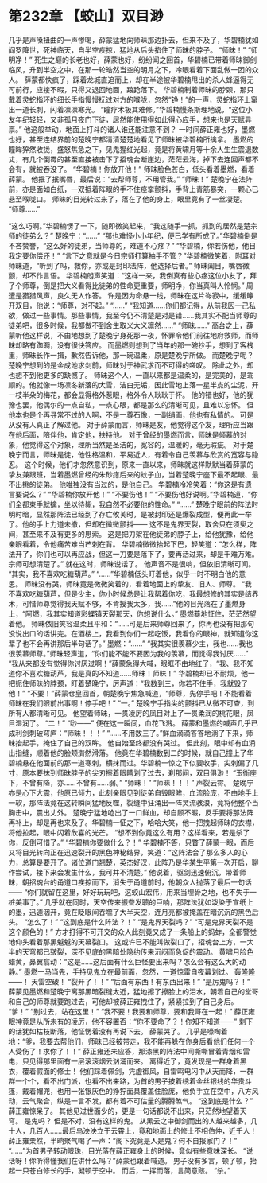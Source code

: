 # 第232章 【蛟山】双目渺
几乎是声嗓扭曲的一声惨喝，薛蒙猛地向师昧那边扑去，但来不及了，华碧楠犹如阎罗降世，死神临天，自半空疾掠，猛地从后头掐住了师昧的脖子。
“师昧！”
“师明净！”
死生之巅的长老也好，薛蒙也好，纷纷闻之回首，华碧楠已带着师昧御剑临风，升到半空之中，在那一轮皓然当空的明月之下，冷眼看着下面乱做一团的众人。
薛蒙都快疯了，踩着龙城直追而上，却在半途被华碧楠甩出的杀人蜂逼得无可前行，应接不暇，只得又退回地面，踉跄落下。
华碧楠制着师昧的脖颈，那只戴着灵蛇指环的细长手指慢慢抚过对方的喉咙，忽然“铮！”的一声，灵蛇指环上窜出一道长刺，闪着凛凛寒光。
“瞳疗术极其难修。”华碧楠慢条斯理地说，“这位小友年纪轻轻，又非孤月夜门下徒，居然能使用得如此得心应手，想来也是天赋异禀。”
他这般举动，地面上打斗的诸人谁还能注意不到？
一时间薛正雍也好，墨燃也好，甚至连结界前的楚晚宁都清清楚楚地看见了师昧被华碧楠所擒拿。
墨燃的瞳眸猝然收拢，盛怒焦急之下，见鬼猩红光起，竟是将黄啸月等十余人生生震退数丈，有几个倒霉的甚至直接被击下了招魂台断崖边，茫茫云海，掉下去连回声都不会有，就被吞没了。
“华碧楠！你放开他！”
师昧脸色苍白，低头看着墨燃，看着薛蒙。
他抿了抿嘴唇，最后说：“去帮师尊，不用管我。”
“师昧！”
楚晚宁在法阵前，亦是面如白纸，一双抵着阵眼的手不住痉挛颤抖，手背上青筋暴突，一颗心已悬至喉咙口。
师昧的目光转过来了，落在了他的身上，眼里竟有了一丝凄楚。
“师尊……”

“这么巧啊。”华碧楠愣了一下，随即微笑起来，“我这随手一抓，抓到的居然是楚宗师的徒弟么？”
楚晚宁：“……”
“那也难怪小小年纪，便已学有所成了。”华碧楠倒是不吝赞誉，“这么好的徒弟，当师尊的，难道不心疼？”
“华碧楠，你若伤他，他日我定要你偿还！”
“言下之意就是今日宗师打算袖手不管？”华碧楠微笑着，附耳对师昧道，“听到了吗，救你，亦或是封印法阵，他选择后者。”
师昧阖目，嘴唇微颤，却不作言语。
华碧楠朗声笑道：“这样一来，我倒真有些心疼这位小友了，拜了个师尊，倒是把大义看得比徒弟的性命更重要，师明净，你当真叫人怜悯。”
周遭是猎猎风声，良久无人作答。
许是因为命悬一线，师昧在这片岑寂中，缓缓睁开双目，他说：“师尊，对不起。”
“……”
“我知道……你们都记得，从前我因一己私欲，做过一些事情。那些事情，我至今仍不清楚是对是错……我其实不配当师尊的徒弟吧，很多时候，我都做不到舍生取义大义凛然……”
“师昧……”
高台之上，薛蒙听他这样说，不由地想到了楚晚宁身死那一夜，怀罪令他们前往地府救师，而师昧却略有踟蹰，没有很快答应。
而墨燃则想到了当年的那一碗抄手，想到了客栈里，师昧长作一揖，歉然告诉他，那一碗温柔，原是楚晚宁所做。
而楚晚宁呢？
楚晚宁想到的是金成池求剑前，师昧对于神武求而不可得的嗟叹。
除此之外，却也想不到他更多的缺憾了。
师昧这个人，一直以来都是温柔的，是完美的，是乖顺的。他就像一场凛冬新落的大雪，洁白无垢，因此雪地上落一星半点的尘泥，开一枝半朵的梅花，都会显得格外惹眼，格外令人耿耿于怀。
他的错也好，他的犹豫也罢，他偶尔的一点自私，一点心眼，都是那么的清晰可见，且难以忘怀。
但他本也是个再寻常不过的人啊，不是一尊石像，一副绢画，他也有私情的。
可是从没有人真正了解过他。
对于薛蒙而言，师昧是友，他觉得这个友，理所应当跟在他后面，陪伴他，肯定他，扶持他。
对于曾经的墨燃而言，师昧是倾慕的对象，他觉得这个对象，理所当然是圣洁的，宽容的，温暖的，毫无瑕疵。
对于楚晚宁而言，师昧是徒，他性格温和，平易近人，有着令自己羡慕与欣赏的宽容与隐忍。
这个时候，他们才忽然意识到，原来一直以来，师昧就这样默默当着薛蒙的挚友兼跟班，当着墨燃曾经的朱砂痣后来的蚊子血，当着楚晚宁座下最不起眼、最不出挑的徒弟。
他唯独没有当过的，是他自己。
华碧楠冷冷笑着：“你这是有遗言要说么？”
“华碧楠你放开他！”
“不要伤他！”
“不要伤他好说啊。”华碧楠道，“你们全都束手就擒，坐以待毙，我自然不必要他的性命。”
“……”
楚晚宁眼前的阵法时明时暗，显然那阵法已经到了存亡攸关时，是被封印还是爆裂成型，便再此一举了。他的手上力道未撤，但却在微微颤抖——
这不是鬼界天裂，取舍只在须臾之间，甚至来不及有更多的思索。
这是把刀架在他徒弟的脖子上，给他犹豫，给他亲眼看着，令他痛苦难当芒刺在背。
华碧楠微微抬起下巴，轻笑道：“怎么样，阵法开了，你们也可以再应战，但这一刀要是落下了，要再活过来，却是千难万难。宗师可想清楚了。”
就在这时，师昧说话了。
他声音不是很响，但依旧清晰可闻。
“其实，我不喜欢吃糖葫芦。”
“……”华碧楠低头盯着他，似乎一时不明白他的意思。
师昧没有哭，师昧竟是微微笑着的，看着地面上的挚友、旧人、师尊。
“我不喜欢吃糖葫芦，但是少主，你小时候总是让我帮着你吃，我最想修的其实是结界术，可惜师尊觉得我天赋不够，不肯授我太多，我……”他的目光落在了墨燃身上，“阿燃，我其实知道彩蝶镇天裂那天，你想说什么。”
墨燃蓦地怔住，茫茫然望着他。
师昧依旧笑容温柔且平和：“……可是后来师尊回来了，你再也没有把那句没说出口的话讲完。在酒楼上，我看到你们一起吃饭，我看你的眼神，就知道你这辈子也不会再讲那后半句话了。”
墨燃：“……”
“我其实很羡慕少主，我也……我也很羡慕师尊。”师昧轻声道，“你们能不能不要因为我的羡慕，而觉得我讨厌……”
“我从来都没有觉得你讨厌过啊！”薛蒙急得大喊，眼眶不由地红了，“我、我不知道你不喜欢糖葫芦，我是真的不知道……师昧！师昧！”
华碧楠却已不耐烦，他一把扼住师昧的脖颈，盯着楚晚宁，厉声道：“我数到三，你若不住手，我就毁了他！”
“不要！”薛蒙仓皇回首，朝楚晚宁焦急喊道，“师尊，先停手吧！不能看着师昧在我们眼前出事啊！停手吧！”
“一。”
楚晚宁手指尖的颤抖已从微不可查，到所有人都清晰可见。
他望着师昧，一贯凌厉的凤目对上了一贯柔润的桃花眼，凤目湿润了。
“二！”
“唦——”
便在这一瞬间，血花飞溅。
薛蒙和墨燃的喊声几乎已成利剑刺破穹庐：“师昧！！！”
“……不用数三了。”鲜血滴滴答答地淌了下来，师昧抬起手，掩住了自己的双眸。
他自始至终都没有哭过。
但此刻，眼中却有血涌出指缝，顺着他的脸颊潸然滑落。
他竟在华碧楠数到二的时候，就自己撞上了华碧楠悬在他面前的那一道寒刺，横抹而过。华碧楠一惊之下似要收手，尖刺偏了几寸，原本要抹到师昧脖子的尖刃擦着眼睛划了过去，刹那间，双目俱渺！
“玉衡座下，不曾有降，亦……不曾有……弱。”
“师昧！”
“师昧！！！”
声裂云霄。
楚晚宁亦是心下大震，他原已倾力，此刻亲眼见到徒弟自毁眼眸，血流脸庞，不由地手上一软，那阵法竟在这转瞬间猛地反噬，裂缝中狂涌出一阵灵流骇浪，竟将他整个当胸击中，震出丈外。
楚晚宁猛地呛出了一口鲜血，却自顾不暇，反手要将那法阵再补上，却是再也来及了。华碧楠一怔之下，哈哈大笑，他一把拽起师昧的衣襟，将他拉起，眼中闪着欣喜的光芒。
“想不到你竟这么有用？这样看来，若是杀了你，反倒可惜了。”
“华碧楠你要做什么？！”
华碧楠不答，只瞥了薛蒙一眼，而后又将目光转向正在迅速裂开的黑色神秘结界，笑道：“这阵法合了那么多人的心力，总算是要开了。诸位道门翘楚，英杰好汉，此阵乃是华某生平第一次开启，聊作尝试，接下来会发生什么，我可并不清楚。”
他说着，驱剑迅速俯沉，带着师昧，朝招魂台的甬道口疾掠而下，消失于甬道前时，他朝众人抛落了最后一句话——
“你们就留在这里，好好玩玩吧，这蛟山宏伟，用来当埋骨之地，也不失于一桩美事了。”
几乎就在同时，天空传来振聋发聩的巨响，那阵法犹如泼染于宣纸上的墨，迅速洇开，竟在眨眼间吞噬了大半天空，连月亮都被掩盖在暗沉沉的黑色后头。
“怎么了！”
“这到底是什么阵法？！”
“是鬼界天裂吗？”
“可是鬼界天裂不是这个颜色的！”
方才打得不可开交的众人此刻竟又成了一条船上的蚂蚱，全都警觉地仰头看着那黑魆魆的天幕裂口。
这或许已不能叫做裂口了，招魂台上方，一大半的天穹都已皲裂，深不见底的黑暗处隐约传来沉闷而急促的震动。
黄啸月脸色蜡黄，鼻翼翕动：“这是……这后面有什么巨怪要出来吗？怎么会有这么大的动静。”
墨燃一马当先，手持见鬼立在最前面，忽然，一道惊雷自夜幕划过。
轰隆隆——！
天雷空破！
“裂开了！！”
“后面有东西！有东西出来！”
“是厉鬼吗？！”
薛蒙见墨燃和楚晚宁离那黑暗裂缝太近，猛地擦了擦脸上的泪水，朝着自己的堂哥和自己的师尊就要跑过去，可他却被薛正雍拽住了，紧紧拉到了自己身后。
“爹！”
“别过去，站在这里！”
“我不要！我要和师尊，要和我哥在一起！”
薛正雍眼神竟是从所未有的凌厉，他不容置否：“你不要命了？！你知不知道——”
剩下的话犹如枯枝断落，他怔愣着没有再说下去。
薛蒙哭了。
几乎是嚎啕着地：“爹，我要去帮他们，师昧已经被带走，我不能再躲在你身后看他们任何一个人受伤了！求你了！！”
薛正雍还未应答，那漆黑的阵法中间嘶嘶冒着青烟和雷电，只见得那里面有一层滚滚烟云汹涌而来。
离得近了，竟发现是一群身着黑衣，覆着假面的修士！
他们踩着佩剑，凭虚御风，自雷鸣电闪中从天而降，一群群一个个，看不出门派，也看不出来路，为首的男子披着绣着金丝银线的华贵斗篷，戴着帽兜，也用一张银灰色的狰狞面具覆盖住脸庞，他负手立在空中，八方风动，云气聚合，纵是一言不发，都有着不可估量的腾腾煞气。
“这到底是什么？”
薛正雍惊呆了。
其他见过世面少的，更是一句话都说不出来，只茫然地望着天穹。
是鬼吗？
但是不对，没有这样的鬼。
从黑云之中御剑而出的人越来越多，几十人，几百人……最后乌泱泱立于云霄上，竟和地面上的修士不相伯仲，近千人！
薛正雍栗然，半晌聚气喝了一声：“阁下究竟是人是鬼？何不自报家门？！”
“……”为首男子转动眼珠，目光落在薛正雍身上的时候，竟似有些意味深长。
“说话呀！你听得懂我们在讲什么吗？”薛蒙也跟着喊道。
男子没有多言，顿了顿，抬起一只苍白修长的手，凝顿于空中。
而后，一挥而落，言简意赅。
“杀。”
